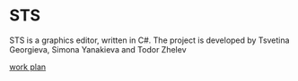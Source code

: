 # STS

STS is a graphics editor, written in C#.
The project is developed by Tsvetina Georgieva, Simona Yanakieva and Todor Zhelev

<a href ="https://docs.google.com/spreadsheets/d/1Qxo085o-yd7V8k5rP4Ux12cykLVgR8o5StqZcbTVj60/edit#gid=0" target="_blank" > work plan </a>
